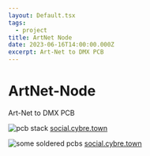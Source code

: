 ```yaml
---
layout: Default.tsx
tags:
  - project
title: ArtNet Node
date: 2023-06-16T14:00:00.000Z
excerpt: Art-Net to DMX PCB
---
```


# ArtNet-Node

Art-Net to DMX PCB

![pcb stack](https://social.cybre.town/system/media_attachments/files/105/520/482/627/757/197/original/ba1084550d15d53f.jpeg)
[social.cybre.town](https://social.cybre.town/@adb/105520488438390411)

![some soldered pcbs](https://social.cybre.town/system/media_attachments/files/105/933/932/633/113/971/original/42bdd85a644fd2ee.png)
[social.cybre.town](https://social.cybre.town/@adb/105933977138735045)
